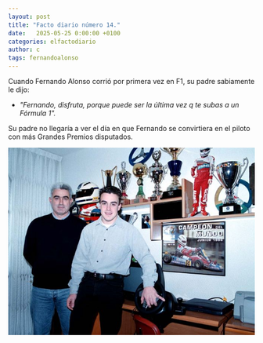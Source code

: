 ```yaml
---
layout: post
title: "Facto diario número 14."
date:   2025-05-25 0:00:00 +0100
categories: elfactodiario
author: c
tags: fernandoalonso
---
```


Cuando Fernando Alonso corrió por primera vez en F1, su padre sabiamente le dijo:

- *"Fernando, disfruta, porque puede ser la última vez q te subas a un Fórmula 1".*

Su padre no llegaría a ver el día en que Fernando se convirtiera en el piloto con más Grandes Premios disputados.

![alonso padre](/assets/alonso-padre.jpg)
